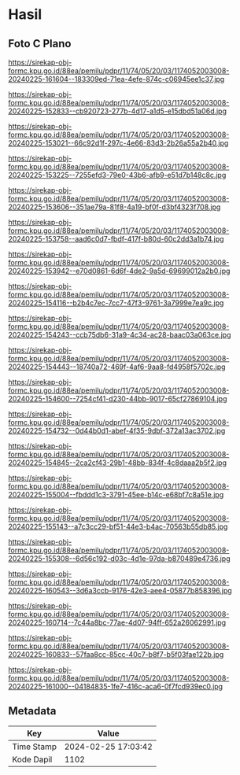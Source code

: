 # Hasil

## Foto C Plano

https://sirekap-obj-formc.kpu.go.id/88ea/pemilu/pdpr/11/74/05/20/03/1174052003008-20240225-161604--183309ed-71ea-4efe-874c-c06945ee1c37.jpg

https://sirekap-obj-formc.kpu.go.id/88ea/pemilu/pdpr/11/74/05/20/03/1174052003008-20240225-152833--cb920723-277b-4d17-a1d5-e15dbd51a06d.jpg

https://sirekap-obj-formc.kpu.go.id/88ea/pemilu/pdpr/11/74/05/20/03/1174052003008-20240225-153021--66c92d1f-297c-4e66-83d3-2b26a55a2b40.jpg

https://sirekap-obj-formc.kpu.go.id/88ea/pemilu/pdpr/11/74/05/20/03/1174052003008-20240225-153225--7255efd3-79e0-43b6-afb9-e51d7b148c8c.jpg

https://sirekap-obj-formc.kpu.go.id/88ea/pemilu/pdpr/11/74/05/20/03/1174052003008-20240225-153606--351ae79a-81f8-4a19-bf0f-d3bf4323f708.jpg

https://sirekap-obj-formc.kpu.go.id/88ea/pemilu/pdpr/11/74/05/20/03/1174052003008-20240225-153758--aad6c0d7-fbdf-417f-b80d-60c2dd3a1b74.jpg

https://sirekap-obj-formc.kpu.go.id/88ea/pemilu/pdpr/11/74/05/20/03/1174052003008-20240225-153942--e70d0861-6d6f-4de2-9a5d-69699012a2b0.jpg

https://sirekap-obj-formc.kpu.go.id/88ea/pemilu/pdpr/11/74/05/20/03/1174052003008-20240225-154116--b2b4c7ec-7cc7-47f3-9761-3a7999e7ea9c.jpg

https://sirekap-obj-formc.kpu.go.id/88ea/pemilu/pdpr/11/74/05/20/03/1174052003008-20240225-154243--ccb75db6-31a9-4c34-ac28-baac03a063ce.jpg

https://sirekap-obj-formc.kpu.go.id/88ea/pemilu/pdpr/11/74/05/20/03/1174052003008-20240225-154443--18740a72-469f-4af6-9aa8-fd4958f5702c.jpg

https://sirekap-obj-formc.kpu.go.id/88ea/pemilu/pdpr/11/74/05/20/03/1174052003008-20240225-154600--7254cf41-d230-44bb-9017-65cf27869104.jpg

https://sirekap-obj-formc.kpu.go.id/88ea/pemilu/pdpr/11/74/05/20/03/1174052003008-20240225-154732--0d44b0d1-abef-4f35-9dbf-372a13ac3702.jpg

https://sirekap-obj-formc.kpu.go.id/88ea/pemilu/pdpr/11/74/05/20/03/1174052003008-20240225-154845--2ca2cf43-29b1-48bb-834f-4c8daaa2b5f2.jpg

https://sirekap-obj-formc.kpu.go.id/88ea/pemilu/pdpr/11/74/05/20/03/1174052003008-20240225-155004--fbddd1c3-3791-45ee-b14c-e68bf7c8a51e.jpg

https://sirekap-obj-formc.kpu.go.id/88ea/pemilu/pdpr/11/74/05/20/03/1174052003008-20240225-155143--a7c3cc29-bf51-44e3-b4ac-70563b55db85.jpg

https://sirekap-obj-formc.kpu.go.id/88ea/pemilu/pdpr/11/74/05/20/03/1174052003008-20240225-155308--6d56c192-d03c-4d1e-97da-b870489e4736.jpg

https://sirekap-obj-formc.kpu.go.id/88ea/pemilu/pdpr/11/74/05/20/03/1174052003008-20240225-160543--3d6a3ccb-9176-42e3-aee4-05877b858396.jpg

https://sirekap-obj-formc.kpu.go.id/88ea/pemilu/pdpr/11/74/05/20/03/1174052003008-20240225-160714--7c44a8bc-77ae-4d07-94ff-652a26062991.jpg

https://sirekap-obj-formc.kpu.go.id/88ea/pemilu/pdpr/11/74/05/20/03/1174052003008-20240225-160833--57faa8cc-85cc-40c7-b8f7-b5f03fae122b.jpg

https://sirekap-obj-formc.kpu.go.id/88ea/pemilu/pdpr/11/74/05/20/03/1174052003008-20240225-161000--04184835-1fe7-416c-aca6-0f7fcd939ec0.jpg


## Metadata

| Key        | Value               |
| ---------- | ------------------- |
| Time Stamp | 2024-02-25 17:03:42 |
| Kode Dapil | 1102                |



